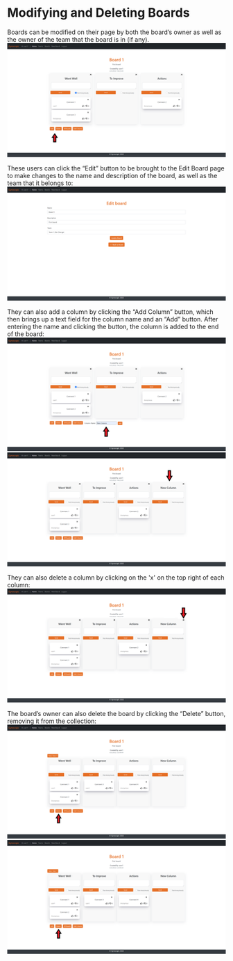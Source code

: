 # Modifying and Deleting Boards

Boards can be modified on their page by both the board’s owner as well as the owner of the team that the board is in (if any). 
![Board page](https://github.com/sarantharma/GyroscopicProject/blob/passport/User%20Guides/img/modify_board.png)

These users can click the “Edit” button to be brought to the Edit Board page to make changes to the name and description of the board, as well as the team that it belongs to:
![Edit board page](https://github.com/sarantharma/GyroscopicProject/blob/passport/User%20Guides/img/edit_board.png)

They can also add a column by clicking the “Add Column” button, which then brings up a text field for the column name and an “Add” button. After entering the name and clicking the button, the column is added to the end of the board:
![Adding a column](https://github.com/sarantharma/GyroscopicProject/blob/passport/User%20Guides/img/add_column.png)
![Adding a column 2](https://github.com/sarantharma/GyroscopicProject/blob/passport/User%20Guides/img/add_column_2.png)

They can also delete a column by clicking on the 'x' on the top right of each column:
![Delete column](https://github.com/sarantharma/GyroscopicProject/blob/passport/User%20Guides/img/delete_column.png)

The board’s owner can also delete the board by clicking the “Delete” button, removing it from the collection:
![Deleting a board](https://github.com/sarantharma/GyroscopicProject/blob/passport/User%20Guides/img/delete_board.png)
![Deleting a board 2](https://github.com/sarantharma/GyroscopicProject/blob/passport/User%20Guides/img/delete_board.png)
